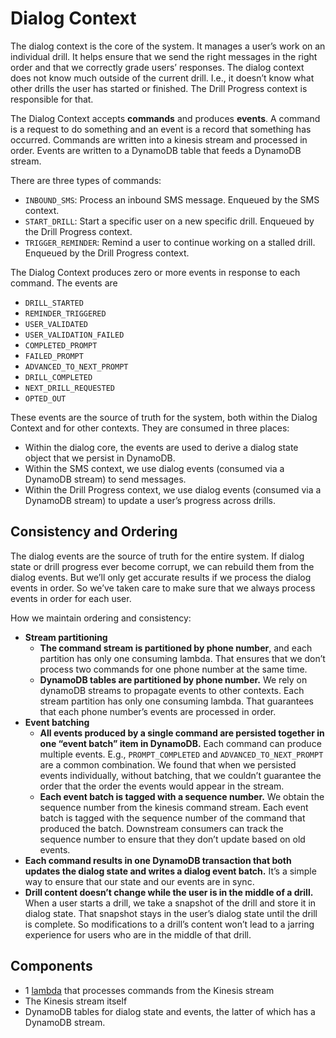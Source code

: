 # Dialog Context

The dialog context is the core of the system. It manages a user’s work on an individual drill. It helps ensure that we send the right messages in the right order and that we correctly grade users’ responses. The dialog context does not know much outside of the current drill. I.e., it doesn’t know what other drills the user has started or finished. The Drill Progress context is responsible for that.

The Dialog Context accepts **commands** and produces **events**. A command is a request to do something and an event is a record that something has occurred. Commands are written into a kinesis stream and processed in order. Events are written to a DynamoDB table that feeds a DynamoDB stream.

 There are three types of commands:
 
* `INBOUND_SMS`: Process an inbound SMS message. Enqueued by the SMS context.
* `START_DRILL`: Start a specific user on a new specific drill. Enqueued by the Drill Progress context.
* `TRIGGER_REMINDER`: Remind a user to continue working on a stalled drill. Enqueued by the Drill Progress context.

The Dialog Context produces zero or more events in response to each command. The events are

* `DRILL_STARTED`
* `REMINDER_TRIGGERED`
* `USER_VALIDATED`
* `USER_VALIDATION_FAILED`
* `COMPLETED_PROMPT`
* `FAILED_PROMPT`
* `ADVANCED_TO_NEXT_PROMPT`
* `DRILL_COMPLETED`
* `NEXT_DRILL_REQUESTED`
* `OPTED_OUT`

These events are the source of truth for the system, both within the Dialog Context and for other contexts. They are consumed in three places:

* Within the dialog core, the events are used to derive a dialog state object that we persist in DynamoDB.
* Within the SMS context, we use dialog events (consumed via a DynamoDB stream) to send messages.
* Within the Drill Progress context, we use dialog events (consumed via a DynamoDB stream) to update a user’s progress across drills.

## Consistency and Ordering

The dialog events are the source of truth for the entire system. If dialog state or drill progress ever become corrupt, we can rebuild them from the dialog events. But we’ll only get accurate results if we process the dialog events in order. So we’ve taken care to make sure that we always process events in order for each user.

How we maintain ordering and consistency:

* **Stream partitioning**
    * **The command stream is partitioned by phone number**, and each partition has only one consuming lambda. That ensures that we don’t process two commands for one phone number at the same time.
    * **DynamoDB tables are partitioned by phone number.** We rely on dynamoDB streams to propagate events to other contexts. Each stream partition has only one consuming lambda. That guarantees that each phone number’s events are processed in order.
* **Event batching**
    * **All events produced by a single command are persisted together in one “event batch” item in DynamoDB.** Each command can produce multiple events. E.g., `PROMPT_COMPLETED` and `ADVANCED_TO_NEXT_PROMPT` are a common combination. We found that when we persisted events individually, without batching, that we couldn’t guarantee the order that the order the events would appear in the stream.
    * **Each event batch is tagged with a sequence number.** We obtain the sequence number from the kinesis command stream. Each event batch is tagged with the sequence number of the command that produced the batch. Downstream consumers can track the sequence number to ensure that they don’t update based on old events.
* **Each command results in one DynamoDB transaction that both updates the dialog state and writes a dialog event batch.** It’s a simple way to ensure that our state and our events are in sync.
* **Drill content doesn’t change while the user is in the middle of a drill.** When a user starts a drill, we take a snapshot of the drill and store it in dialog state. That snapshot stays in the user’s dialog state until the drill is complete. So modifications to a drill’s content won’t lead to a jarring experience for users who are in the middle of that drill.

## Components

* 1 [lambda](../stopcovid/dialog/aws_lambdas/handle_command.py) that processes commands from the Kinesis stream
* The Kinesis stream itself
* DynamoDB tables for dialog state and events, the latter of which has a DynamoDB stream.
